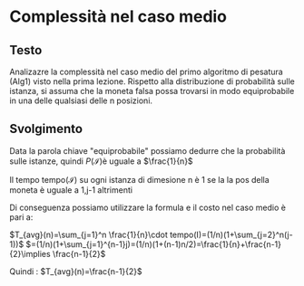 # Complessità nel caso medio
## Testo
Analizazre la complessità nel caso medio del primo algoritmo di pesatura (Alg1) visto nella prima lezione. Rispetto alla distribuzione di probabilità sulle istanza, si assuma che la moneta falsa possa trovarsi in modo equiprobabile in una delle qualsiasi delle n posizioni.

## Svolgimento
Data la parola chiave "equiprobabile" possiamo dedurre che la probabilità sulle istanze, quindi $P(\mathcal{I})$è uguale a $\frac{1}{n}$

Il tempo tempo($\mathcal{I}$) su ogni istanza di dimesione n è 1 se la la pos della moneta è uguale a 1,j-1 altrimenti

Di conseguenza possiamo utilizzare la formula e il costo nel caso medio è pari a:

$T_{avg}(n)=\sum_{j=1}^n \frac{1}{n}\cdot tempo(I)=(1/n)(1+\sum_{j=2}^n(j-1))$
$=(1/n)(1+\sum_{j=1}^{n-1}j)=(1/n)(1+(n-1)n/2)=\frac{1}{n}+\frac{n-1}{2}\implies \frac{n-1}{2}$

Quindi : $T_{avg}(n)=\frac{n-1}{2}$ 